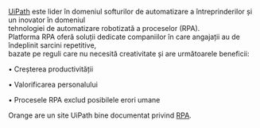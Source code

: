 [UiPath](https://en.wikipedia.org/wiki/UiPath) este lider în domeniul softurilor de automatizare a întreprinderilor și un inovator în domeniul<br/> 
tehnologiei de automatizare robotizată a proceselor (RPA).<br/>
Platforma RPA oferă soluții dedicate companiilor în care angajații au de îndeplinit sarcini repetitive, <br/>
bazate pe reguli care nu necesită creativitate și are următoarele beneficii:

 • Creșterea productivității
 
 • Valorificarea personalului
 
 • Procesele RPA exclud posibilele erori umane

Orange are un site UiPath bine documentat privind [RPA](https://www.orange.md/ro/business/rpa?fbclid=IwY2xjawGBij1leHRuA2FlbQIxMAABHTOnFa8EhrhcdMcdAO6gWhV1aOTflKYW9OdrgAHNAI3kGbwMqDv0hq7Sjw_aem_Up_Ft5AFWCV2OM0Dd9eSrA).
